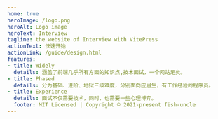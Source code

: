 ```yaml
---
home: true
heroImage: /logo.png
heroAlt: Logo image
heroText: Interview
tagline: the website of Interview with VitePress
actionText: 快速开始
actionLink: /guide/design.html
features:
- title: Widely
  details: 涵盖了前端几乎所有方面的知识点,技术面试，一个网站足矣。
- title: Phased
  details: 分为基础、进阶、地狱三级难度，分别面向应届生，有工作经验的程序员。
- title: Experience
  details: 面试不仅需要技术，同时，也需要一些心理博弈。
  footer: MIT Licensed | Copyright © 2021-present fish-uncle
---
```

